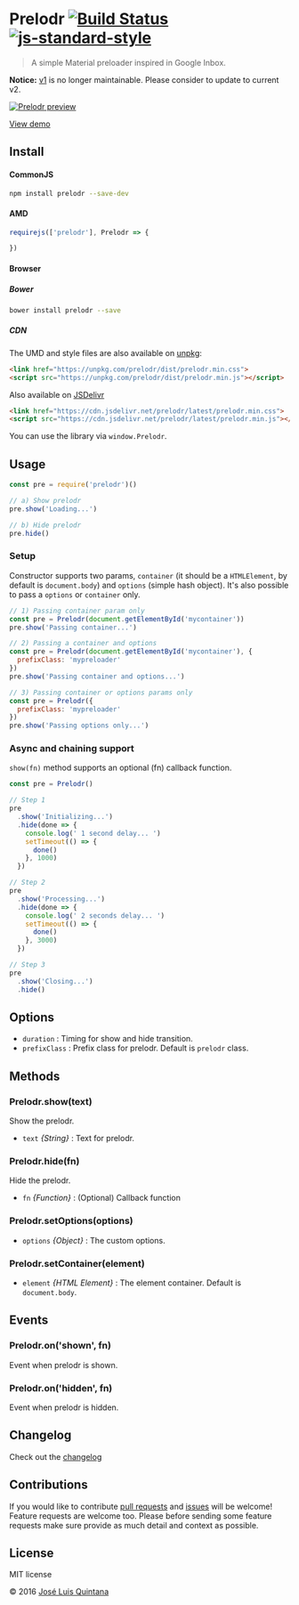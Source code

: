 # Prelodr [![Build Status](https://travis-ci.org/joseluisq/prelodr.svg?branch=master)](https://travis-ci.org/joseluisq/prelodr) [![js-standard-style](https://img.shields.io/badge/code%20style-standard-brightgreen.svg)](http://standardjs.com/)
> A simple Material preloader inspired in Google Inbox.

**Notice:** [v1](https://github.com/joseluisq/prelodr/tree/v1) is no longer maintainable. Please consider to update to current v2.

[![Prelodr preview](https://cloud.githubusercontent.com/assets/1700322/11434023/c12a2918-9493-11e5-943b-eef39f3420e5.gif)](http://cdpn.io/rVeyXY)

[View demo](http://codepen.io/joseluisq/full/rVeyXY)

## Install

#### CommonJS

```sh
npm install prelodr --save-dev
```

#### AMD

```js
requirejs(['prelodr'], Prelodr => {

})
```

#### Browser

##### Bower
```sh
bower install prelodr --save
```

##### CDN
The UMD and style files are also available on [unpkg](https://unpkg.com):

```html
<link href="https://unpkg.com/prelodr/dist/prelodr.min.css">
<script src="https://unpkg.com/prelodr/dist/prelodr.min.js"></script>
```

Also available on [JSDelivr](https://www.jsdelivr.com/)

```html
<link href="https://cdn.jsdelivr.net/prelodr/latest/prelodr.min.css">
<script src="https://cdn.jsdelivr.net/prelodr/latest/prelodr.min.js"></script>
```

You can use the library via `window.Prelodr`.

## Usage

```js
const pre = require('prelodr')()

// a) Show prelodr
pre.show('Loading...')

// b) Hide prelodr
pre.hide()
```

### Setup
Constructor supports two params, `container` (it should be a `HTMLElement`, by default is `document.body`)
and `options` (simple hash object). It's also possible to pass a `options` or `container` only.

```js
// 1) Passing container param only
const pre = Prelodr(document.getElementById('mycontainer'))
pre.show('Passing container...')
```

```js
// 2) Passing a container and options
const pre = Prelodr(document.getElementById('mycontainer'), {
  prefixClass: 'mypreloader'
})
pre.show('Passing container and options...')
```

```js
// 3) Passing container or options params only
const pre = Prelodr({
  prefixClass: 'mypreloader'
})
pre.show('Passing options only...')
```

### Async and chaining support
`show(fn)` method supports an optional (fn) callback function.

```js
const pre = Prelodr()

// Step 1
pre
  .show('Initializing...')
  .hide(done => {
    console.log(' 1 second delay... ')
    setTimeout(() => {
      done()
    }, 1000)
  })

// Step 2
pre
  .show('Processing...')
  .hide(done => {
    console.log(' 2 seconds delay... ')
    setTimeout(() => {
      done()
    }, 3000)
  })

// Step 3
pre
  .show('Closing...')
  .hide()
```

## Options
- `duration` : Timing for show and hide transition.
- `prefixClass` : Prefix class for prelodr. Default is `prelodr` class.

## Methods

### Prelodr.show(text)
Show the prelodr.
- `text` _{String}_ : Text for prelodr.

### Prelodr.hide(fn)
Hide the prelodr.
- `fn` _{Function}_ : (Optional) Callback function

### Prelodr.setOptions(options)
- `options` _{Object}_ : The custom options.

### Prelodr.setContainer(element)
- `element` _{HTML Element}_ : The element container. Default is `document.body`.

## Events

### Prelodr.on('shown', fn)
Event when prelodr is shown.

### Prelodr.on('hidden', fn)
Event when prelodr is hidden.

## Changelog
Check out the [changelog](https://github.com/joseluisq/prelodr/releases)

## Contributions
If you would like to contribute [pull requests](https://github.com/joseluisq/prelodr/pulls) and [issues](https://github.com/joseluisq/prelodr/issues) will be welcome! Feature requests are welcome too. Please before sending some feature requests make sure provide as much detail and context as possible.

## License
MIT license

© 2016 [José Luis Quintana](http://quintana.io)
